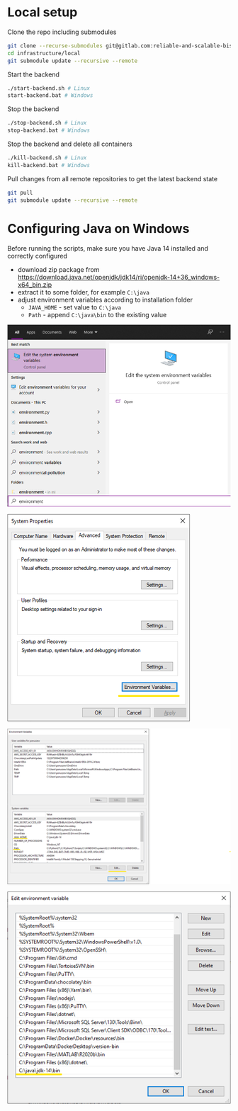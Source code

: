 # Local setup

Clone the repo including submodules
```bash
git clone --recurse-submodules git@gitlab.com:reliable-and-scalable-biskup/infrastructure.git
cd infrastructure/local
git submodule update --recursive --remote
```
Start the backend
```bash
./start-backend.sh # Linux
start-backend.bat # Windows
```
Stop the backend
```bash
./stop-backend.sh # Linux
stop-backend.bat # Windows
```
Stop the backend and delete all containers
```bash
./kill-backend.sh # Linux
kill-backend.bat # Windows
```
Pull changes from all remote repositories to get the latest backend state
```bash
git pull
git submodule update --recursive --remote
```

# Configuring Java on Windows

Before running the scripts, make sure you have Java 14 installed and correctly configured
* download zip package from https://download.java.net/openjdk/jdk14/ri/openjdk-14+36_windows-x64_bin.zip
* extract it to some folder, for example `C:\java`
* adjust environment variables according to installation folder
    * `JAVA_HOME` - set value to `C:\java`
    * `Path` - append `C:\java\bin` to the existing value

![open-env.png](doc/open-env.png)

![open-env.png](doc/system-props-dialog.png)

![open-env.png](doc/env-dialog.png)

![open-env.png](doc/edit-env-dialog.png)

